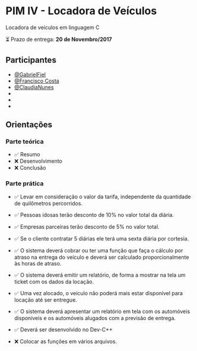 # PIM IV - Locadora de Veículos
Locadora de veículos em linguagem C

:hourglass_flowing_sand: Prazo de entrega: **20 de Novembro/2017**

## Participantes
- [@GabrielFiel](https://github.com/GabrielFiel)
- [@Francisco Costa](https://github.com/fccosta)
- [@ClaudiaNunes](https://github.com/Claudianunes)
-
-
-

## Orientações

### Parte teórica

-  :white_check_mark: Resumo
-  :x: Desenvolvimento
-  :x: Conclusão


### Parte prática
	
 -  :white_check_mark: Levar em consideração o valor da tarifa, independente da quantidade de quilômetros percorridos.

 -  :white_check_mark: Pessoas idosas terão desconto de 10% no valor total da diária.

 -  :white_check_mark: Empresas parceiras terão desconto de 5% no valor total.
	
 -  :white_check_mark: Se o cliente contratar 5 diárias ele terá uma sexta diária por cortesia.

 -  :white_check_mark: O sistema deverá cobrar ou ter uma função que faça o cálculo por atraso na entrega do veículo e deverá ser calculado proporcionalmente às horas de atraso.

 -  :white_check_mark: O sistema deverá emitir um relatório, de forma a mostrar na tela um ticket com os dados da locação.

 -  :white_check_mark: Uma vez alocado, o veiculo não poderá mais estar disponível para locação até ser entregue.

 -  :white_check_mark: O sistema deverá apresentar um relatório em tela com os automóveis disponíveis e os automóveis alugados com a previsão de entrega.

 -  :white_check_mark: Deverá ser desenvolvido no Dev-C++
 
 -  :x: Colocar as funções em vários arquivos.




